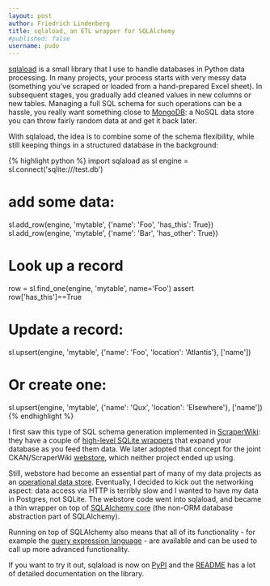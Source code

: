 ```yaml
---
layout: post
author: Friedrich Lindenberg
title: sqlaload, an ETL wrapper for SQLAlchemy
#published: false
username: pudo
---
```


[sqlaload](https://github.com/okfn/sqlaload) is a small library that I use to handle databases in Python data processing. In many projects, your process starts with very messy data (something you've scraped or loaded from a hand-prepared Excel sheet). In subsequent stages, you gradually add cleaned values in new columns or new tables. Managing a full SQL schema for such operations can be a hassle, you really want something close to [MongoDB](http://www.mongodb.org/): a NoSQL data store you can throw fairly random data at and get it back later.

With sqlaload, the idea is to combine some of the schema flexibility, while still keeping things in a structured database in the background: 

{% highlight python %}
import sqlaload as sl
engine = sl.connect('sqlite:///test.db')

# add some data:  
sl.add_row(engine, 'mytable', {'name': 'Foo', 'has_this': True})
sl.add_row(engine, 'mytable', {'name': 'Bar', 'has_other': True})

# Look up a record
row = sl.find_one(engine, 'mytable', name='Foo')
assert row['has_this']==True

# Update a record:
sl.upsert(engine, 'mytable', {'name': 'Foo', 'location': 'Atlantis'}, ['name'])

# Or create one:
sl.upsert(engine, 'mytable', {'name': 'Qux', 'location': 'Elsewhere'}, ['name'])
{% endhighlight %}
  
I first saw this type of SQL schema generation implemented in [ScraperWiki](http://scraperwiki.com): they have a couple of [high-level SQLite wrappers](https://scraperwiki.com/docs/python/python_help_documentation/) that expand your database as you feed them data. We later adopted that concept for the joint CKAN/ScraperWiki [webstore](https://github.com/okfn/webstore), which neither project ended up using.

Still, webstore had become an essential part of many of my data projects as an [operational data store](http://en.wikipedia.org/wiki/Operational_data_store). Eventually, I decided to kick out the networking aspect: data access via HTTP is terribly slow and I wanted to have my data in Postgres, not SQLite. The webstore code went into sqlaload, and became a thin wrapper on top of [SQLAlchemy core](http://docs.sqlalchemy.org/en/rel_0_8/) (the non-ORM database abstraction part of SQLAlchemy). 

Running on top of SQLAlchemy also means that all of its functionality - for example the [query expression language](http://docs.sqlalchemy.org/en/rel_0_8/core/expression_api.html) - are available and can be used to call up more advanced functionality. 

If you want to try it out, sqlaload is now on [PyPI](https://pypi.python.org/pypi/sqlaload) and the [README](https://github.com/okfn/sqlaload/blob/master/README.md) has a lot of detailed documentation on the library. 






